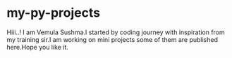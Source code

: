 # my-py-projects
Hiii..!
I am Vemula Sushma.I started by coding journey with inspiration from my training sir.I am working on mini projects some of them are published here.Hope you like it.
